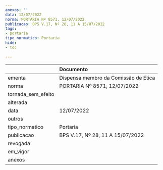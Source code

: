 ```yaml
---
anexos: ''
data: 12/07/2022
norma: PORTARIA Nº 8571, 12/07/2022
publicacao: BPS V.17, Nº 28, 11 A 15/07/2022
tags:
- portaria
tipo_normatico: Portaria
hide: 
- toc 
 
---
```


|                    | Documento                            |
|:-------------------|:-------------------------------------|
| ementa             | Dispensa membro da Comissão de Ética |
| norma              | PORTARIA Nº 8571, 12/07/2022         |
| tornada_sem_efeito |                                      |
| alterada           |                                      |
| data               | 12/07/2022                           |
| outros             |                                      |
| tipo_normatico     | Portaria                             |
| publicacao         | BPS V.17, Nº 28, 11 A 15/07/2022     |
| revogada           |                                      |
| em_vigor           |                                      |
| anexos             |                                      |